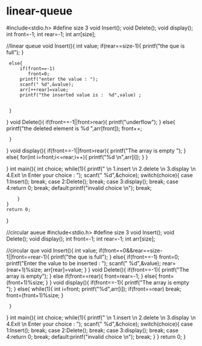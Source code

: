 # linear-queue

#include<stdio.h>
#define size 3
void Insert();
void Delete();
void display();
int front=-1;
int rear=-1;
int arr[size];

//linear queue
 void Insert(){
     int value;
     if(rear==size-1){
        printf("the que is full");
     }


     else{
         if(front==-1)
            front=0;
         printf("enter the value : ");
         scanf(" %d",&value);
         arr[++rear]=value;
         printf("the inserted value is :  %d",value) ;


     }
 }
 void Delete(){
     if(front==-1||front>rear){
        printf("underflow");
     }
     else{
        printf("the deleted element is %d ",arr[front]);
        front++;

     }
 }
 void display(){
     if(front==-1||front>rear){
        printf("The array is empty ");
     }
     else{
         for(int i=front;i<=rear;i++){
        printf("%d \n",arr[i]);
     }
     }

 }
int main(){
    int choice;
    while(1){
        printf(" \n 1.insert \n 2.delete \n 3.display \n 4.Exit \n Enter your choice : ");
        scanf(" %d",&choice);
        switch(choice){
            case 1:Insert();
                    break;
            case 2:Delete();
                    break;
            case 3:display();
                    break;
            case 4:return 0;
                    break;
            default:printf("invalid choice \n");
                    break;




        }
    }
    return 0;
}

//circular aueue
#include<stdio.h>
#define size 3
void Insert();
void Delete();
void display();
int front=-1;
int rear=-1;
int arr[size];

//circular que
 void Insert(){
     int value;
     if(front==0&&rear==size-1||front==rear-1){
        printf("the que is full");
     }
     else{
        if(front==-1)
            front=0;
        printf("Enter the value to be inserted : ");
        scanf(" %d",&value);
        rear=(rear+1)%size;
        arr[rear]=value;
     }
 }
 void Delete(){
     if(front==-1){
        printf("The array is empty");
     }
     else if(front==rear){
        front=rear=-1;
     }
     else{
        front=(front+1)%size;
     }
 }
  void display(){
     if(front==-1){
        printf("The array is empty ");
     }
     else{
            while(1){
                int i=front;
                printf("%d",arr[i]);
                if(front==rear)
                    break;
                front=(front+1)%size;
            }

     }

 }
 int main(){
    int choice;
    while(1){
        printf(" \n 1.insert \n 2.delete \n 3.display \n 4.Exit \n Enter your choice : ");
        scanf(" %d",&choice);
        switch(choice){
            case 1:Insert();
                    break;
            case 2:Delete();
                    break;
            case 3:display();
                    break;
            case 4:return 0;
                    break;
            default:printf("invalid choice \n");
                    break;
        }
    }
    return 0;
}


